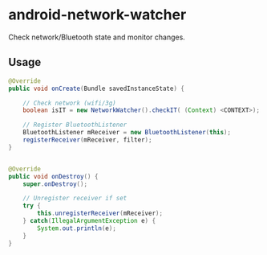 # android-network-watcher
Check network/Bluetooth state and monitor changes.

## Usage

```java
@Override
public void onCreate(Bundle savedInstanceState) {

	// Check network (wifi/3g)
	boolean isIT = new NetworkWatcher().checkIT( (Context) <CONTEXT>);

	// Register BluetoothListener
	BluetoothListener mReceiver = new BluetoothListener(this);
	registerReceiver(mReceiver, filter);
}


@Override
public void onDestroy() {
    super.onDestroy();

    // Unregister receiver if set
    try {
        this.unregisterReceiver(mReceiver);
    } catch(IllegalArgumentException e) {
        System.out.println(e);
    }
}
```